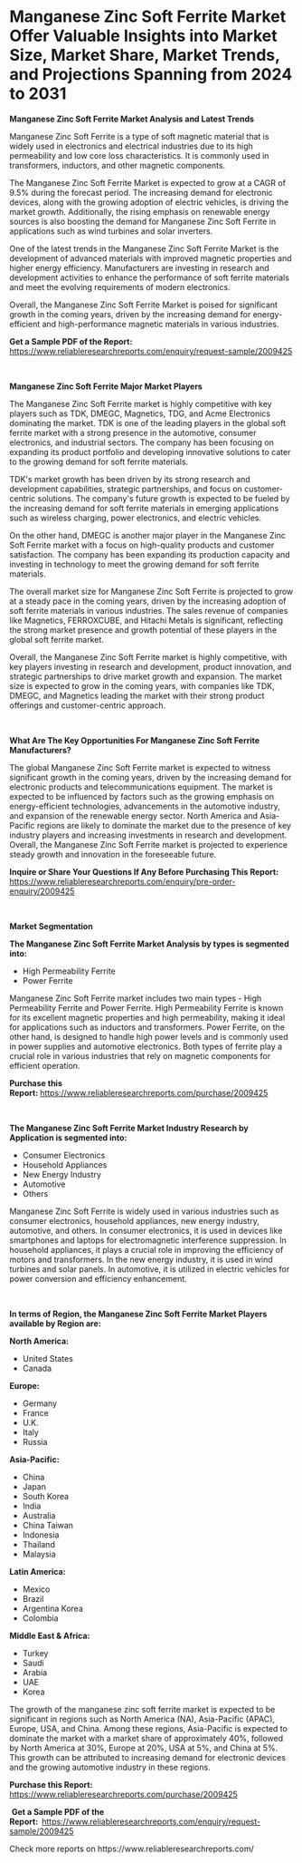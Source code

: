 <p><h1>Manganese Zinc Soft Ferrite Market Offer Valuable Insights into Market Size, Market Share, Market Trends, and Projections Spanning from 2024 to 2031</h1></p><p><strong>Manganese Zinc Soft Ferrite Market Analysis and Latest Trends</strong></p>
<p><p>Manganese Zinc Soft Ferrite is a type of soft magnetic material that is widely used in electronics and electrical industries due to its high permeability and low core loss characteristics. It is commonly used in transformers, inductors, and other magnetic components.</p><p>The Manganese Zinc Soft Ferrite Market is expected to grow at a CAGR of 9.5% during the forecast period. The increasing demand for electronic devices, along with the growing adoption of electric vehicles, is driving the market growth. Additionally, the rising emphasis on renewable energy sources is also boosting the demand for Manganese Zinc Soft Ferrite in applications such as wind turbines and solar inverters.</p><p>One of the latest trends in the Manganese Zinc Soft Ferrite Market is the development of advanced materials with improved magnetic properties and higher energy efficiency. Manufacturers are investing in research and development activities to enhance the performance of soft ferrite materials and meet the evolving requirements of modern electronics.</p><p>Overall, the Manganese Zinc Soft Ferrite Market is poised for significant growth in the coming years, driven by the increasing demand for energy-efficient and high-performance magnetic materials in various industries.</p></p>
<p><strong>Get a Sample PDF of the Report:&nbsp;</strong> <a href="https://www.reliableresearchreports.com/enquiry/request-sample/2009425">https://www.reliableresearchreports.com/enquiry/request-sample/2009425</a></p>
<p>&nbsp;</p>
<p><strong>Manganese Zinc Soft Ferrite Major Market Players</strong></p>
<p><p>The Manganese Zinc Soft Ferrite market is highly competitive with key players such as TDK, DMEGC, Magnetics, TDG, and Acme Electronics dominating the market. TDK is one of the leading players in the global soft ferrite market with a strong presence in the automotive, consumer electronics, and industrial sectors. The company has been focusing on expanding its product portfolio and developing innovative solutions to cater to the growing demand for soft ferrite materials.</p><p>TDK's market growth has been driven by its strong research and development capabilities, strategic partnerships, and focus on customer-centric solutions. The company's future growth is expected to be fueled by the increasing demand for soft ferrite materials in emerging applications such as wireless charging, power electronics, and electric vehicles.</p><p>On the other hand, DMEGC is another major player in the Manganese Zinc Soft Ferrite market with a focus on high-quality products and customer satisfaction. The company has been expanding its production capacity and investing in technology to meet the growing demand for soft ferrite materials.</p><p>The overall market size for Manganese Zinc Soft Ferrite is projected to grow at a steady pace in the coming years, driven by the increasing adoption of soft ferrite materials in various industries. The sales revenue of companies like Magnetics, FERROXCUBE, and Hitachi Metals is significant, reflecting the strong market presence and growth potential of these players in the global soft ferrite market.</p><p>Overall, the Manganese Zinc Soft Ferrite market is highly competitive, with key players investing in research and development, product innovation, and strategic partnerships to drive market growth and expansion. The market size is expected to grow in the coming years, with companies like TDK, DMEGC, and Magnetics leading the market with their strong product offerings and customer-centric approach.</p></p>
<p>&nbsp;</p>
<p><strong>What Are The Key Opportunities For Manganese Zinc Soft Ferrite Manufacturers?</strong></p>
<p><p>The global Manganese Zinc Soft Ferrite market is expected to witness significant growth in the coming years, driven by the increasing demand for electronic products and telecommunications equipment. The market is expected to be influenced by factors such as the growing emphasis on energy-efficient technologies, advancements in the automotive industry, and expansion of the renewable energy sector. North America and Asia-Pacific regions are likely to dominate the market due to the presence of key industry players and increasing investments in research and development. Overall, the Manganese Zinc Soft Ferrite market is projected to experience steady growth and innovation in the foreseeable future.</p></p>
<p><strong>Inquire or Share Your Questions If Any Before Purchasing This Report:</strong> <a href="https://www.reliableresearchreports.com/enquiry/pre-order-enquiry/2009425">https://www.reliableresearchreports.com/enquiry/pre-order-enquiry/2009425</a></p>
<p>&nbsp;</p>
<p><strong>Market Segmentation</strong></p>
<p><strong>The Manganese Zinc Soft Ferrite Market Analysis by types is segmented into:</strong></p>
<p><ul><li>High Permeability Ferrite</li><li>Power Ferrite</li></ul></p>
<p><p>Manganese Zinc Soft Ferrite market includes two main types - High Permeability Ferrite and Power Ferrite. High Permeability Ferrite is known for its excellent magnetic properties and high permeability, making it ideal for applications such as inductors and transformers. Power Ferrite, on the other hand, is designed to handle high power levels and is commonly used in power supplies and automotive electronics. Both types of ferrite play a crucial role in various industries that rely on magnetic components for efficient operation.</p></p>
<p><strong>Purchase this Report:&nbsp;</strong><a href="https://www.reliableresearchreports.com/purchase/2009425">https://www.reliableresearchreports.com/purchase/2009425</a></p>
<p>&nbsp;</p>
<p><strong>The Manganese Zinc Soft Ferrite Market Industry Research by Application is segmented into:</strong></p>
<p><ul><li>Consumer Electronics</li><li>Household Appliances</li><li>New Energy Industry</li><li>Automotive</li><li>Others</li></ul></p>
<p><p>Manganese Zinc Soft Ferrite is widely used in various industries such as consumer electronics, household appliances, new energy industry, automotive, and others. In consumer electronics, it is used in devices like smartphones and laptops for electromagnetic interference suppression. In household appliances, it plays a crucial role in improving the efficiency of motors and transformers. In the new energy industry, it is used in wind turbines and solar panels. In automotive, it is utilized in electric vehicles for power conversion and efficiency enhancement.</p></p>
<p>&nbsp;</p>
<p><strong>In terms of Region, the Manganese Zinc Soft Ferrite Market Players available by Region are:</strong></p>
<p>
    <p> <strong> North America: </strong>
        <ul>
            <li>United States</li>
            <li>Canada</li>
        </ul>
        </p> 
    <p> <strong> Europe: </strong>
        <ul>
            <li>Germany</li>
            <li>France</li>
            <li>U.K.</li>
            <li>Italy</li>
            <li>Russia</li>
        </ul>
        </p> 
    <p> <strong> Asia-Pacific: </strong>
        <ul>
            <li>China</li>
            <li>Japan</li>
            <li>South Korea</li>
            <li>India</li>
            <li>Australia</li>
            <li>China Taiwan</li>
            <li>Indonesia</li>
            <li>Thailand</li>
            <li>Malaysia</li>
        </ul>
        </p> 
    <p> <strong> Latin America: </strong>
        <ul>
            <li>Mexico</li>
            <li>Brazil</li>
            <li>Argentina Korea</li>
            <li>Colombia</li>
        </ul>
        </p> 
    <p> <strong> Middle East & Africa: </strong>
        <ul>
            <li>Turkey</li>
            <li>Saudi</li>
            <li>Arabia</li>
            <li>UAE</li>
            <li>Korea</li>
        </ul>
    </p>
    </p>
<p><p>The growth of the manganese zinc soft ferrite market is expected to be significant in regions such as North America (NA), Asia-Pacific (APAC), Europe, USA, and China. Among these regions, Asia-Pacific is expected to dominate the market with a market share of approximately 40%, followed by North America at 30%, Europe at 20%, USA at 5%, and China at 5%. This growth can be attributed to increasing demand for electronic devices and the growing automotive industry in these regions.</p></p>
<p><strong>Purchase this Report: </strong><a href="https://www.reliableresearchreports.com/purchase/2009425">https://www.reliableresearchreports.com/purchase/2009425</a></p>
<p>&nbsp;<strong>Get a Sample PDF of the Report:&nbsp;&nbsp;</strong><a href="https://www.reliableresearchreports.com/enquiry/request-sample/2009425">https://www.reliableresearchreports.com/enquiry/request-sample/2009425</a></p>
<p><strong></strong></p>
<p>Check more reports on https://www.reliableresearchreports.com/</p>